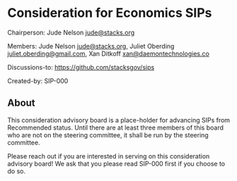 # Consideration for Economics SIPs

Chairperson: Jude Nelson <jude@stacks.org>

Members: Jude Nelson <jude@stacks.org>, Juliet Oberding <juliet.oberding@gmail.com>, Xan Ditkoff <xan@daemontechnologies.co>

Discussions-to: https://github.com/stacksgov/sips

Created-by: SIP-000

## About

This consideration advisory board is a place-holder for advancing SIPs from
Recommended status.  Until there are at least three members of this board who
are not on the steering committee, it shall be run by the steering committee.

Please reach out if you are interested in serving on this consideration advisory
board!  We ask that you please read SIP-000 first if you choose to do so.
